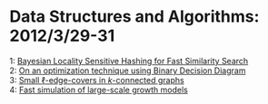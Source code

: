 # Data Structures and Algorithms: 2012/3/29-31  
1: [Bayesian Locality Sensitive Hashing for Fast Similarity Search](https://doi.org/10.48550/arXiv.1110.1328)  
2: [On an optimization technique using Binary Decision Diagram](https://doi.org/10.48550/arXiv.1203.2505)  
3: [Small $\ell$-edge-covers in $k$-connected graphs](https://doi.org/10.48550/arXiv.1203.6274)  
4: [Fast simulation of large-scale growth models](https://doi.org/10.48550/arXiv.1006.1003)  